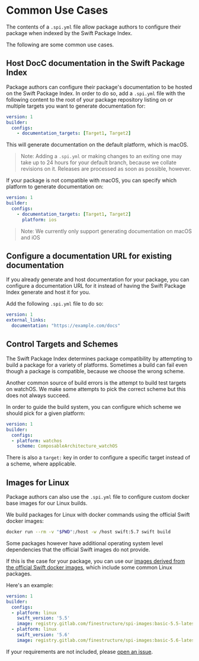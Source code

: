 # Common Use Cases

The contents of a `.spi.yml` file allow package authors to configure their package when indexed by the Swift Package Index.

The following are some common use cases.


## Host DocC documentation in the Swift Package Index

Package authors can configure their package's documentation to be hosted on the Swift Package Index. In order to do so, add a `.spi.yml` file with the following content to the root of your package repository listing on or multiple targets you want to generate documentation for:

```yaml
version: 1
builder:
  configs:
    - documentation_targets: [Target1, Target2]
```

This will generate documentation on the default platform, which is macOS.

> Note: Adding a `.spi.yml` or making changes to an exiting one may take up to 24 hours for your default branch, because we collate revisions on it. Releases are processed as soon as possible, however.

If your package is not compatible with macOS, you can specify which platform to generate documentation on:

```yaml
version: 1
builder:
  configs:
    - documentation_targets: [Target1, Target2]
      platform: ios
```

> Note: We currently only support generating documentation on macOS and iOS


## Configure a documentation URL for existing documentation

If you already generate and host documentation for your package, you can configure a documentation URL for it instead of having the Swift Package Index generate and host it for you.

Add the following `.spi.yml` file to do so:

```yaml
version: 1
external_links:
  documentation: "https://example.com/docs"
```


## Control Targets and Schemes

The Swift Package Index determines package compatibility by attempting to build a package for a variety of platforms. Sometimes a build can fail even though a package is compatible, because we choose the wrong scheme.

Another common source of build errors is the attempt to build test targets on watchOS. We make some attempts to pick the correct scheme but this does not always succeed.

In order to guide the build system, you can configure which scheme we should pick for a given platform:


```yaml
version: 1
builder:
  configs:
  - platform: watchos
    scheme: ComposableArchitecture_watchOS

```

There is also a `target:` key in order to configure a specific target instead of a scheme, where applicable.


## Images for Linux

Package authors can also use the `.spi.yml` file to configure custom docker base images for our Linux builds.

We build packages for Linux with docker commands using the official Swift docker images:

```bash
docker run --rm -v "$PWD":/host -w /host swift:5.7 swift build
```

Some packages however have additional operating system level dependencies that the official Swift images do not provide.

If this is the case for your package, you can use our [images derived from the official Swift docker images](https://gitlab.com/finestructure/spi-images/-/blob/main/Dockerfile), which include some common Linux packages.

Here's an example:

```yaml
version: 1
builder:
  configs:
  - platform: linux
    swift_version: '5.5'
    image: registry.gitlab.com/finestructure/spi-images:basic-5.5-latest
  - platform: linux
    swift_version: '5.6'
    image: registry.gitlab.com/finestructure/spi-images:basic-5.6-latest
```

If your requirements are not included, please [open an issue](https://github.com/SwiftPackageIndex/SwiftPackageIndex-Server/issues/new/choose).

